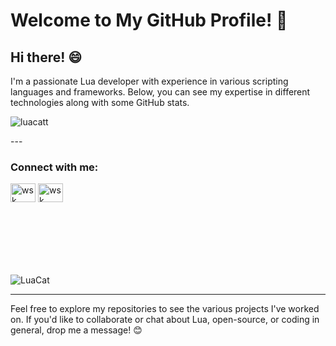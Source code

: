 # Welcome to My GitHub Profile! 👋

## Hi there! 😄 
I'm a passionate Lua developer with experience in various scripting languages and frameworks. Below, you can see my expertise in different technologies along with some GitHub stats.
<p align="left"> <img src="https://komarev.com/ghpvc/?username=luacatt&label=Profile%20views&color=blue&style=flat" alt="luacatt" /> </p>
---
<h3 align="left">Connect with me:</h3>
<p align="left">
<a href="https://discord.gg/qbcore" target="blank"><img align="center" src="https://avatars.githubusercontent.com/u/81791099?s=200&v=4" alt="wsk" height="30" width="40" /></a>
<a href="https://discord.gg/projectsloth" target="blank"><img align="center" src="https://avatars.githubusercontent.com/u/99291234?s=200&v=4" alt="wsk" height="30" width="40" /></a>
</p>



<br>
<br>
<br>
<br>
<br>
<br>

<img align="center" src="https://github-readme-stats.vercel.app/api?username=LuaCatt&show_icons=true&theme=dark&locale=en" alt="LuaCat" />

---

Feel free to explore my repositories to see the various projects I've worked on. If you'd like to collaborate or chat about Lua, open-source, or coding in general, drop me a message! 😊
